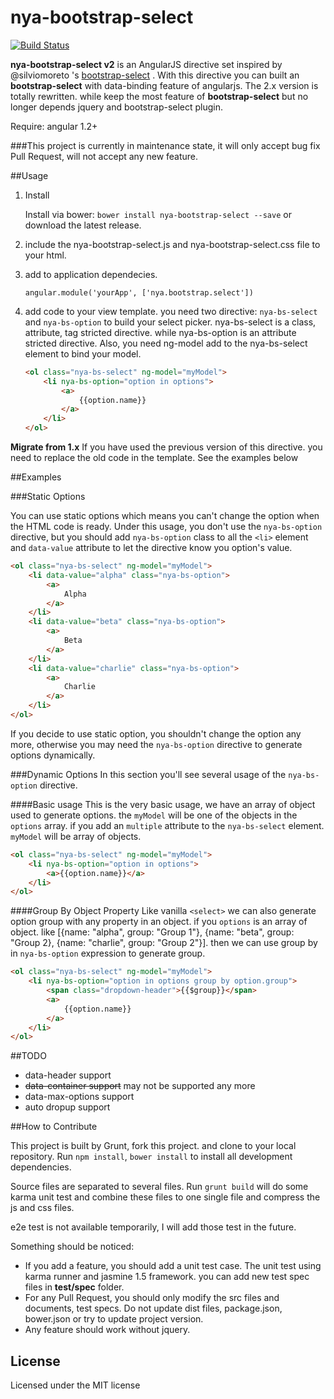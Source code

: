 # nya-bootstrap-select

[![Build Status](https://travis-ci.org/lordfriend/nya-bootstrap-select.svg?branch=master)](https://travis-ci.org/lordfriend/nya-bootstrap-select)

**nya-bootstrap-select v2** is an AngularJS directive set inspired by @silviomoreto 's [bootstrap-select](https://github.com/silviomoreto/bootstrap-select) .  With this directive you can built an **bootstrap-select** with data-binding feature of angularjs. 
The 2.x version is totally rewritten. while keep the most feature of **bootstrap-select** but no longer depends jquery and bootstrap-select plugin.

Require: angular 1.2+

###This project is currently in maintenance state, it will only accept bug fix Pull Request, will not accept any new feature.

##Usage

1. Install

	Install via bower: 
    `bower install nya-bootstrap-select --save`
    or download the latest release.

2. include the nya-bootstrap-select.js and nya-bootstrap-select.css file to your html.
3. add to application dependecies.
     
     `angular.module('yourApp', ['nya.bootstrap.select'])`
     
3. add code to your view template. you need two directive: `nya-bs-select` and `nya-bs-option` to build your select picker. nya-bs-select is a class, attribute, tag stricted directive. while nya-bs-option is an attribute stricted directive. Also, you need ng-model add to the nya-bs-select element to bind your model.

	```html
	<ol class="nya-bs-select" ng-model="myModel">
		<li nya-bs-option="option in options">
			<a>
				{{option.name}}
			</a>
		</li>
	</ol>
	```
	
**Migrate from 1.x**  If you have used the previous version of this directive. you need to replace the old code in the template.  See the examples below

##Examples

###Static Options

You can use static options which means you can't change the option when the HTML code is ready. Under this usage, you don't use the `nya-bs-option` directive, but you should add `nya-bs-option` class to all the `<li>` element and `data-value` attribute to let the directive know you option's value.

```html
<ol class="nya-bs-select" ng-model="myModel">
	<li data-value="alpha" class="nya-bs-option">
		<a>
			Alpha
		</a>
	</li>
	<li data-value="beta" class="nya-bs-option">
		<a>
			Beta
		</a>
	</li>
	<li data-value="charlie" class="nya-bs-option">
		<a>
			Charlie
		</a>
	</li>
</ol>
```

If you decide to use static option, you shouldn't change the option any more, otherwise you may need the `nya-bs-option` directive to generate options dynamically.

###Dynamic Options
In this section you'll see several usage of the `nya-bs-option` directive.

####Basic usage
This is the very basic usage, we have an array of object used to generate options. the `myModel` will be one of the objects in the `options` array.  if you add an `multiple` attribute to the `nya-bs-select` element.  `myModel` will be array of objects.

```html
<ol class="nya-bs-select" ng-model="myModel">
	<li nya-bs-option="option in options">
		<a>{{option.name}}</a>
	</li>
</ol>
```

####Group By Object Property
Like vanilla `<select>` we can also generate option group with any property in an object. if you `options` is an array of object. like [{name: "alpha", group: "Group 1"}, {name: "beta", group: "Group 2}, {name: "charlie", group: "Group 2"}]. then we can use group by in `nya-bs-option` expression to generate group.

```html
<ol class="nya-bs-select" ng-model="myModel">
	<li nya-bs-option="option in options group by option.group">
		<span class="dropdown-header">{{$group}}</span>
		<a>
			{{option.name}}
		</a>
	</li>
</ol>
```

##TODO

- data-header support
- ~~data-container support~~ may not be supported any more
- data-max-options support
- auto dropup support

##How to Contribute

This project is built by Grunt, fork this project. and clone to your local repository. Run `npm install`, `bower install` to install all development dependencies.

Source files are separated to several files. Run `grunt build` will do some karma unit test and combine these files to one single file and compress the js and css files.

e2e test is not available temporarily, I will add those test in the future.

Something should be noticed:

- If you add a feature, you should add a unit test case. The unit test using karma runner and jasmine 1.5 framework. you can add new test spec files in **test/spec** folder.
- For any Pull Request, you should only modify the src files and documents, test specs. Do not update dist files, package.json, bower.json or try to update project version.
- Any feature should work without jquery.

## License ##

Licensed under the MIT license
